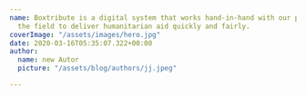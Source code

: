 ```yaml
---
name: Boxtribute is a digital system that works hand-in-hand with our partners in
  the field to deliver humanitarian aid quickly and fairly.
coverImage: "/assets/images/hero.jpg"
date: 2020-03-16T05:35:07.322+00:00
author:
  name: new Autor
  picture: "/assets/blog/authors/jj.jpeg"

---
```

